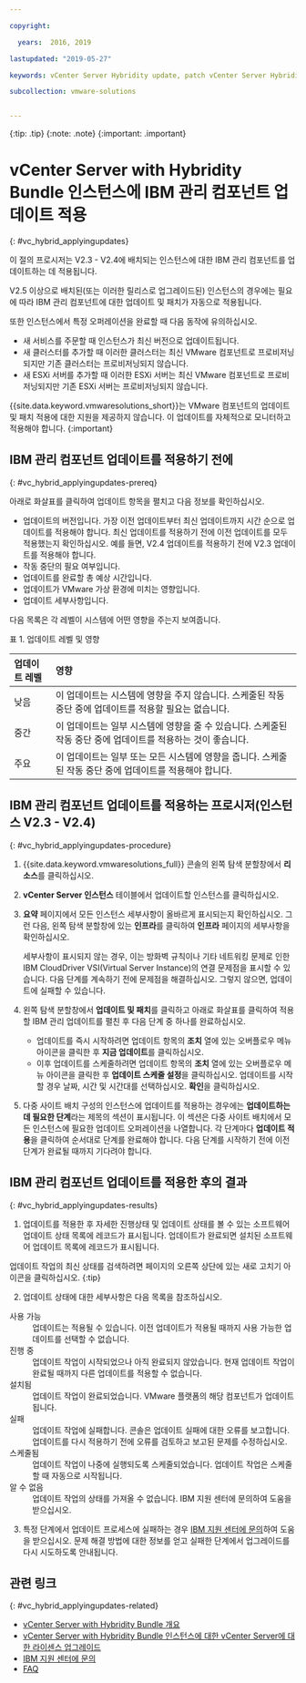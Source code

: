```yaml
---

copyright:

  years:  2016, 2019

lastupdated: "2019-05-27"

keywords: vCenter Server Hybridity update, patch vCenter Server Hybridity, IBM component update

subcollection: vmware-solutions


---
```


{:tip: .tip}
{:note: .note}
{:important: .important}

# vCenter Server with Hybridity Bundle 인스턴스에 IBM 관리 컴포넌트 업데이트 적용
{: #vc_hybrid_applyingupdates}

이 절의 프로시저는 V2.3 - V2.4에 배치되는 인스턴스에 대한 IBM 관리 컴포넌트를 업데이트하는 데 적용됩니다.

V2.5 이상으로 배치된(또는 이러한 릴리스로 업그레이드된) 인스턴스의 경우에는 필요에 따라 IBM 관리 컴포넌트에 대한 업데이트 및 패치가 자동으로 적용됩니다.

또한 인스턴스에서 특정 오퍼레이션을 완료할 때 다음 동작에 유의하십시오.
* 새 서비스를 주문할 때 인스턴스가 최신 버전으로 업데이트됩니다.
* 새 클러스터를 추가할 때 이러한 클러스터는 최신 VMware 컴포넌트로 프로비저닝되지만 기존 클러스터는 프로비저닝되지 않습니다.
* 새 ESXi 서버를 추가할 때 이러한 ESXi 서버는 최신 VMware 컴포넌트로 프로비저닝되지만 기존 ESXi 서버는 프로비저닝되지 않습니다.

{{site.data.keyword.vmwaresolutions_short}}는 VMware 컴포넌트의 업데이트 및 패치 적용에 대한 지원을 제공하지 않습니다. 이 업데이트를 자체적으로 모니터하고 적용해야 합니다.
{:important}

## IBM 관리 컴포넌트 업데이트를 적용하기 전에
{: #vc_hybrid_applyingupdates-prereq}

아래로 화살표를 클릭하여 업데이트 항목을 펼치고 다음 정보를 확인하십시오.
* 업데이트의 버전입니다. 가장 이전 업데이트부터 최신 업데이트까지 시간 순으로 업데이트를 적용해야 합니다. 최신 업데이트를 적용하기 전에 이전 업데이트를 모두 적용했는지 확인하십시오. 예를 들면, V2.4 업데이트를 적용하기 전에 V2.3 업데이트를 적용해야 합니다.
* 작동 중단의 필요 여부입니다.
* 업데이트를 완료할 총 예상 시간입니다.
* 업데이트가 VMware 가상 환경에 미치는 영향입니다.
* 업데이트 세부사항입니다.

다음 목록은 각 레벨이 시스템에 어떤 영향을 주는지 보여줍니다.

표 1. 업데이트 레벨 및 영향

|업데이트 레벨  |영향        |  
|:------------- |:------------- |
|낮음    |이 업데이트는 시스템에 영향을 주지 않습니다. 스케줄된 작동 중단 중에 업데이트를 적용할 필요는 없습니다. |  
|중간 |이 업데이트는 일부 시스템에 영향을 줄 수 있습니다. 스케줄된 작동 중단 중에 업데이트를 적용하는 것이 좋습니다. |  
|주요  |이 업데이트는 일부 또는 모든 시스템에 영향을 줍니다. 스케줄된 작동 중단 중에 업데이트를 적용해야 합니다. |  

## IBM 관리 컴포넌트 업데이트를 적용하는 프로시저(인스턴스 V2.3 - V2.4)
{: #vc_hybrid_applyingupdates-procedure}

1. {{site.data.keyword.vmwaresolutions_full}} 콘솔의 왼쪽 탐색 분할창에서 **리소스**를 클릭하십시오.
2. **vCenter Server 인스턴스** 테이블에서 업데이트할 인스턴스를 클릭하십시오.
3. **요약** 페이지에서 모든 인스턴스 세부사항이 올바르게 표시되는지 확인하십시오. 그런 다음, 왼쪽 탐색 분할창에 있는 **인프라**를 클릭하여 **인프라** 페이지의 세부사항을 확인하십시오.

   세부사항이 표시되지 않는 경우, 이는 방화벽 규칙이나 기타 네트워킹 문제로 인한 IBM CloudDriver VSI(Virtual Server Instance)의 연결 문제점을 표시할 수 있습니다. 다음 단계를 계속하기 전에 문제점을 해결하십시오. 그렇지 않으면, 업데이트에 실패할 수 있습니다.

4. 왼쪽 탐색 분할창에서 **업데이트 및 패치**를 클릭하고 아래로 화살표를 클릭하여 적용할 IBM 관리 업데이트를 펼친 후 다음 단계 중 하나를 완료하십시오.
   * 업데이트를 즉시 시작하려면 업데이트 항목의 **조치** 열에 있는 오버플로우 메뉴 아이콘을 클릭한 후 **지금 업데이트**를 클릭하십시오.
   * 이후 업데이트를 스케줄하려면 업데이트 항목의 **조치** 열에 있는 오버플로우 메뉴 아이콘을 클릭한 후 **업데이트 스케줄 설정**을 클릭하십시오. 업데이트를 시작할 경우 날짜, 시간 및 시간대를 선택하십시오. **확인**을 클릭하십시오.

5. 다중 사이트 배치 구성의 인스턴스에 업데이트를 적용하는 경우에는 **업데이트하는 데 필요한 단계**라는 제목의 섹션이 표시됩니다. 이 섹션은 다중 사이트 배치에서 모든 인스턴스에 필요한 업데이트 오퍼레이션을 나열합니다. 각 단계마다 **업데이트 적용**을 클릭하여 순서대로 단계를 완료해야 합니다. 다음 단계를 시작하기 전에 이전 단계가 완료될 때까지 기다려야 합니다.

## IBM 관리 컴포넌트 업데이트를 적용한 후의 결과
{: #vc_hybrid_applyingupdates-results}

1. 업데이트를 적용한 후 자세한 진행상태 및 업데이트 상태를 볼 수 있는 소프트웨어 업데이트 상태 목록에 레코드가 표시됩니다. 업데이트가 완료되면 설치된 소프트웨어 업데이트 목록에 레코드가 표시됩니다.

  업데이트 작업의 최신 상태를 검색하려면 페이지의 오른쪽 상단에 있는 새로 고치기 아이콘을 클릭하십시오.
  {:tip}

2. 업데이트 상태에 대한 세부사항은 다음 목록을 참조하십시오.
<dl class="dl">
<dt class="dt dlterm">사용 가능</dt>
<dd class="dd">업데이트는 적용될 수 있습니다. 이전 업데이트가 적용될 때까지 사용 가능한 업데이트를 선택할 수 없습니다.
</dd>
<dt class="dt dlterm">진행 중</dt>
<dd class="dd">업데이트 작업이 시작되었으나 아직 완료되지 않았습니다. 현재 업데이트 작업이 완료될 때까지 다른 업데이트를 적용할 수
없습니다.</dd>
<dt class="dt dlterm">설치됨</dt>
<dd class="dd">업데이트 작업이 완료되었습니다. VMware 플랫폼의 해당 컴포넌트가 업데이트됩니다.</dd>
<dt class="dt dlterm">실패</dt>
<dd class="dd">업데이트 작업에 실패합니다. 콘솔은 업데이트 실패에 대한 오류를 보고합니다. 업데이트를 다시 적용하기 전에 오류를 검토하고 보고된 문제를
수정하십시오.</dd>
<dt class="dt dlterm">스케줄됨</dt>
<dd class="dd">업데이트 작업이 나중에 실행되도록 스케줄되었습니다. 업데이트 작업은 스케줄할 때 자동으로 시작됩니다.</dd>
<dt class="dt dlterm">알 수 없음</dt>
<dd class="dd">업데이트 작업의 상태를 가져올 수 없습니다. IBM 지원 센터에 문의하여 도움을 받으십시오.</dd>
</dl>

3. 특정 단계에서 업데이트 프로세스에 실패하는 경우 [IBM 지원 센터에 문의](/docs/services/vmwaresolutions/vmonic?topic=vmware-solutions-trbl_support)하여 도움을 받으십시오. 문제 해결 방법에 대한 정보를 얻고 실패한 단계에서 업그레이드를 다시 시도하도록 안내됩니다.

## 관련 링크
{: #vc_hybrid_applyingupdates-related}

* [vCenter Server with Hybridity Bundle 개요](/docs/services/vmwaresolutions/vcenter?topic=vmware-solutions-vc_hybrid_overview)
* [vCenter Server with Hybridity Bundle 인스턴스에 대한 vCenter Server에 대한 라이센스 업그레이드](/docs/services/vmwaresolutions/vcenter?topic=vmware-solutions-vc_hybrid_upgrade-lic)
* [IBM 지원 센터에 문의](/docs/services/vmwaresolutions/vmonic?topic=vmware-solutions-trbl_support)
* [FAQ](/docs/services/vmwaresolutions/vmonic?topic=vmware-solutions-faq)
